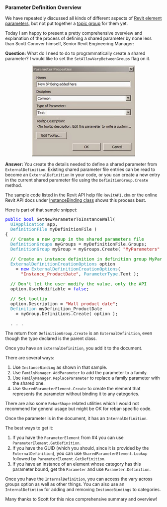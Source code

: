 <head>
<meta http-equiv="Content-Type" content="text/html; charset=utf-8">
<link rel="stylesheet" type="text/css" href="bc.css">
<script src="run_prettify.js" type="text/javascript"></script>
<!--
<script src="https://google-code-prettify.googlecode.com/svn/loader/run_prettify.js" type="text/javascript"></script>
-->
</head>

<!---

Parameter Definition Overview #RevitAPI @AutodeskRevit #aec #bim #dynamobim @AutodeskForge

I am happy to present a pretty comprehensive overview and explanation of the process of defining a shared parameter by Scott Conover.
Question: What do I need to do to programmatically create a shared parameter? I would like to set the <code>SetAllowVaryBetweenGroups</code> flag on it.
Answer: You create the details needed to define a shared parameter from <code>ExternalDefinition</code>.
Existing shared parameter file entries can be read to become an <code>ExternalDefinition</code> in your code, or you can create a new entry in the current shared parameter file using the <code>DefinitionGroup.Create</code> method...

-->

### Parameter Definition Overview

We have repeatedly discussed all kinds of different aspects
of [Revit element parameters](http://thebuildingcoder.typepad.com/blog/parameters),
but not put together
a [topic group](http://thebuildingcoder.typepad.com/blog/about-the-author.html#5) for them yet.

Today I am happy to present a pretty comprehensive overview and explanation of the process of defining a shared parameter by none less than Scott Conover himself, Senior Revit Engineering Manager:


**Question:** What do I need to do to programmatically create a shared parameter?
I would like to set the `SetAllowVaryBetweenGroups` flag on it. 

<center>
<img src="img/new_shared_parameter.jpg" alt="New shared parameter" width="332"/>
</center>

**Answer:** You create the details needed to define a shared parameter from `ExternalDefinition`.
Existing shared parameter file entries can be read to become an `ExternalDefinition` in your code, or you can create a new entry in the current shared parameter file using the `DefinitionGroup.Create` method.

The sample code listed in the Revit API help file `RevitAPI.chm` or the online Revit API docs
under [InstanceBinding class](http://www.revitapidocs.com/2017/7978cb57-0a48-489e-2c8f-116fa2561437.htm) shows
this process best.

Here is part of that sample snippet:

<pre class="code">
<span style="color:blue;">public</span>&nbsp;<span style="color:blue;">bool</span>&nbsp;SetNewParameterToInstanceWall(
&nbsp;&nbsp;<span style="color:#2b91af;">UIApplication</span>&nbsp;app,
&nbsp;&nbsp;<span style="color:#2b91af;">DefinitionFile</span>&nbsp;myDefinitionFile&nbsp;)
{
&nbsp;&nbsp;<span style="color:green;">//&nbsp;Create&nbsp;a&nbsp;new&nbsp;group&nbsp;in&nbsp;the&nbsp;shared&nbsp;parameters&nbsp;file</span>
&nbsp;&nbsp;<span style="color:#2b91af;">DefinitionGroups</span>&nbsp;myGroups&nbsp;=&nbsp;myDefinitionFile.Groups;
&nbsp;&nbsp;<span style="color:#2b91af;">DefinitionGroup</span>&nbsp;myGroup&nbsp;=&nbsp;myGroups.Create(&nbsp;<span style="color:#a31515;">&quot;MyParameters&quot;</span>&nbsp;);
 
&nbsp;&nbsp;<span style="color:green;">//&nbsp;Create&nbsp;an&nbsp;instance&nbsp;definition&nbsp;in&nbsp;definition&nbsp;group&nbsp;MyParameters</span>
&nbsp;&nbsp;<span style="color:#2b91af;">ExternalDefinitionCreationOptions</span>&nbsp;option
&nbsp;&nbsp;&nbsp;&nbsp;=&nbsp;<span style="color:blue;">new</span>&nbsp;<span style="color:#2b91af;">ExternalDefinitionCreationOptions</span>(
&nbsp;&nbsp;&nbsp;&nbsp;&nbsp;&nbsp;<span style="color:#a31515;">&quot;Instance_ProductDate&quot;</span>,&nbsp;<span style="color:#2b91af;">ParameterType</span>.Text&nbsp;);
 
&nbsp;&nbsp;<span style="color:green;">//&nbsp;Don&#39;t&nbsp;let&nbsp;the&nbsp;user&nbsp;modify&nbsp;the&nbsp;value,&nbsp;only&nbsp;the&nbsp;API</span>
&nbsp;&nbsp;option.UserModifiable&nbsp;=&nbsp;<span style="color:blue;">false</span>;
 
&nbsp;&nbsp;<span style="color:green;">//&nbsp;Set&nbsp;tooltip</span>
&nbsp;&nbsp;option.Description&nbsp;=&nbsp;<span style="color:#a31515;">&quot;Wall&nbsp;product&nbsp;date&quot;</span>;
&nbsp;&nbsp;<span style="color:#2b91af;">Definition</span>&nbsp;myDefinition_ProductDate
&nbsp;&nbsp;&nbsp;&nbsp;=&nbsp;myGroup.Definitions.Create(&nbsp;option&nbsp;);

  . . .
</pre>

The return from `DefinitionGroup.Create` is an `ExternalDefinition`, even though the type declared is the parent class.

Once you have an `ExternalDefinition`, you add it to the document.

There are several ways:

1. Use `InstanceBinding` as shown in that sample.
2. Use `FamilyManager.AddParameter` to add the parameter to a family.
3. Use `FamilyManager.ReplaceParameter` to replace a family parameter with the shared one.
4. Use `SharedParameterElement.Create` to create the element that represents the parameter without binding it to any categories.

There are also some `RebarShape` related utilities which I would not recommend for general usage but might be OK for rebar-specific code.

Once the parameter is in the document, it has an `InternalDefinition`.

The best ways to get it:

1. If you have the `ParameterElement` from #4 you can use `ParameterElement.GetDefinition`.
2. If you have the GUID (which you should, since it is provided by the `ExternalDefinition`), you can use `SharedParameterElement.Lookup` followed by `ParameterElement.GetDefinition`.
3. If you have an instance of an element whose category has this parameter bound, get the `Parameter` and use `Parameter.Definition`.

Once you have the `InternalDefinition`, you can access the vary across groups option as well as other things.
You can also use an `InternalDefintion` for adding and removing `InstanceBindings` to categories.

Many thanks to Scott for this nice comprehensive summary and overview!
